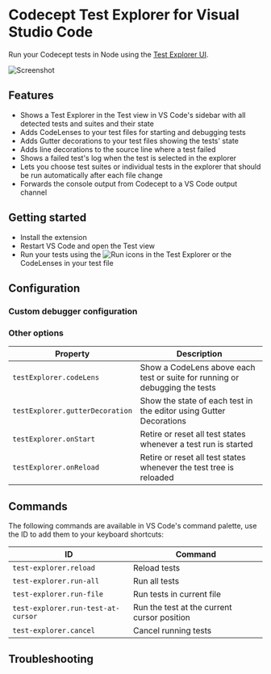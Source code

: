 # Codecept Test Explorer for Visual Studio Code

Run your Codecept tests in Node using the
[Test Explorer UI](https://marketplace.visualstudio.com/items?itemName=hbenl.vscode-test-explorer).

![Screenshot](img/screenshot.png)

## Features
* Shows a Test Explorer in the Test view in VS Code's sidebar with all detected tests and suites and their state
* Adds CodeLenses to your test files for starting and debugging tests
* Adds Gutter decorations to your test files showing the tests' state
* Adds line decorations to the source line where a test failed
* Shows a failed test's log when the test is selected in the explorer
* Lets you choose test suites or individual tests in the explorer that should be run automatically after each file change
* Forwards the console output from Codecept to a VS Code output channel

## Getting started
* Install the extension
* Restart VS Code and open the Test view
* Run your tests using the ![Run](img/run.png) icons in the Test Explorer or the CodeLenses in your test file

## Configuration

### Custom debugger configuration

### Other options

Property                           | Description
-----------------------------------|---------------------------------------------------------------
`testExplorer.codeLens`            | Show a CodeLens above each test or suite for running or debugging the tests
`testExplorer.gutterDecoration`    | Show the state of each test in the editor using Gutter Decorations
`testExplorer.onStart`             | Retire or reset all test states whenever a test run is started
`testExplorer.onReload`            | Retire or reset all test states whenever the test tree is reloaded

## Commands

The following commands are available in VS Code's command palette, use the ID to add them to your keyboard shortcuts:

ID                                 | Command
-----------------------------------|--------------------------------------------
`test-explorer.reload`             | Reload tests
`test-explorer.run-all`            | Run all tests
`test-explorer.run-file`           | Run tests in current file
`test-explorer.run-test-at-cursor` | Run the test at the current cursor position
`test-explorer.cancel`             | Cancel running tests

## Troubleshooting
